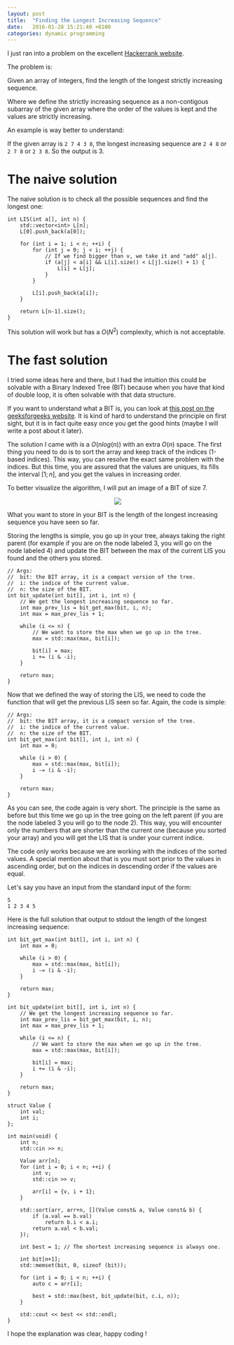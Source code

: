 ```yaml
---
layout: post
title:  "Finding the Longest Increasing Sequence"
date:   2016-01-28 15:21:40 +0100
categories: dynamic programming
---
```


I just ran into a problem on the excellent [Hackerrank website][hackerrank].

The problem is:

Given an array of integers, find the length of the longest strictly increasing sequence.

Where we define the strictly increasing sequence as a non-contigous subarray
of the given array where the order of the values is kept and the values
are strictly increasing.

An example is way better to understand:

If the given array is `2 7 4 3 8`, the longest increasing sequence are `2 4 8` or `2 7 8`
or `2 3 8`. So the output is 3.

The naive solution
==================

The naive solution is to check all the possible sequences and find the longest one:

~~~
int LIS(int a[], int n) {
    std::vector<int> L[n];
    L[0].push_back(a[0]);

    for (int i = 1; i < n; ++i) {
        for (int j = 0; j < i; ++j) {
            // If we find bigger than v, we take it and "add" a[j].
            if (a[j] < a[i] && L[i].size() < L[j].size() + 1) {
                L[i] = L[j];
            }
        }

        L[i].push_back(a[i]);
    }

    return L[n-1].size();
}
~~~

This solution will work but has a $O(N^2)$ complexity, which is not acceptable.

The fast solution
=================

I tried some ideas here and there, but I had the intuition this could be solvable
with a Binary Indexed Tree (BIT) because when you have that kind of double loop, it is
often solvable with that data structure.

If you want to understand what a BIT is, you can look at [this post on the geeksforgeeks website][bit_explain].
It is kind of hard to understand the principle on first sight, but it is in fact quite easy once you get
the good hints (maybe I will write a post about it later).

The solution I came with is a $O(nlog(n))$ with an extra $O(n)$ space. The first thing you need to
do is to sort the array and keep track of the indices (1-based indices). This way, you can resolve the exact same
problem with the indices. But this time, you are assured that the values are uniques, its fills the interval $[1; n]$,
and you get the values in increasing order.

To better visualize the algorithm, I will put an image of a BIT of size 7.

<center>
    <img src="https://docs.google.com/drawings/d/1ZjNEilhJVogTSllTy5JBplXMqhykB0vL_na5NUHLfis/pub?w=348&h=199" />
</center>

What you want to store in your BIT is the length of the longest increasing sequence you have seen
so far.

Storing the lengths is simple, you go up in your tree, always taking the right parent (for example
if you are on the node labeled 3, you will go on the node labeled 4) and update
the BIT between the max of the current LIS you found and the others you stored.

~~~
// Args:
//  bit: the BIT array, it is a compact version of the tree.
//  i: the indice of the current value.
//  n: the size of the BIT.
int bit_update(int bit[], int i, int n) {
    // We get the longest increasing sequence so far.
    int max_prev_lis = bit_get_max(bit, i, n);
    int max = max_prev_lis + 1;

    while (i <= n) {
        // We want to store the max when we go up in the tree.
        max = std::max(max, bit[i]);

        bit[i] = max;
        i += (i & -i);
    }

    return max;
}
~~~

Now that we defined the way of storing the LIS, we need to code the function that will
get the previous LIS seen so far. Again, the code is simple:

~~~
// Args:
//  bit: the BIT array, it is a compact version of the tree.
//  i: the indice of the current value.
//  n: the size of the BIT.
int bit_get_max(int bit[], int i, int n) {
    int max = 0;

    while (i > 0) {
        max = std::max(max, bit[i]);
        i -= (i & -i);
    }

    return max;
}
~~~

As you can see, the code again is very short. The principle is the same as before but this time
we go up in the tree going on the left parent (if you are the node labeled 3 you will go to the
node 2). This way, you will encounter only the numbers that are shorter than the current one
(because you sorted your array) and you will get the LIS that is under your current indice.

The code only works because we are working with the indices of the sorted values. A special mention
about that is you must sort prior to the values in ascending order, but on the indices
in descending order if the values are equal.

Let's say you have an input from the standard input of the form:

~~~
5
1 2 3 4 5
~~~

Here is the full solution that output to stdout the length of the longest increasing
sequence:

~~~
int bit_get_max(int bit[], int i, int n) {
    int max = 0;

    while (i > 0) {
        max = std::max(max, bit[i]);
        i -= (i & -i);
    }

    return max;
}

int bit_update(int bit[], int i, int n) {
    // We get the longest increasing sequence so far.
    int max_prev_lis = bit_get_max(bit, i, n);
    int max = max_prev_lis + 1;

    while (i <= n) {
        // We want to store the max when we go up in the tree.
        max = std::max(max, bit[i]);

        bit[i] = max;
        i += (i & -i);
    }

    return max;
}

struct Value {
    int val;
    int i;
};

int main(void) {
    int n;
    std::cin >> n;

    Value arr[n];
    for (int i = 0; i < n; ++i) {
        int v;
        std::cin >> v;

        arr[i] = {v, i + 1};
    }

    std::sort(arr, arr+n, [](Value const& a, Value const& b) {
        if (a.val == b.val)
            return b.i < a.i;
        return a.val < b.val;
    });

    int best = 1; // The shortest increasing sequence is always one.

    int bit[n+1];
    std::memset(bit, 0, sizeof (bit));

    for (int i = 0; i < n; ++i) {
        auto c = arr[i];

        best = std::max(best, bit_update(bit, c.i, n));
    }

    std::cout << best << std::endl;
}
~~~

I hope the explanation was clear,
happy coding !

[hackerrank]: https://www.hackerrank.com/challenges/longest-increasing-subsequent
[bit_explain]: http://www.geeksforgeeks.org/binary-indexed-tree-or-fenwick-tree-2/ "Binary Indexed Tree"
